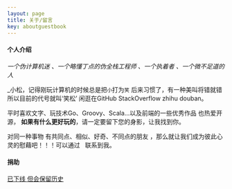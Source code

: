 ```yaml
---
layout: page
title: 关于/留言
key: aboutguestbook
---
```


#### 个人介绍 ####

*一个伪计算机迷 、一个略懂丁点的伪全栈工程师 、一个执着者 、一个微不足道的人*

 _小松，记得刚玩计算机的时候总是把`小`打为`笑` 后来习惯了，有一种美叫将错就错 所以目前的代号就叫‘笑松’ 闲逛在GitHub StackOverflow zhihu douban。

 平时喜欢文字、玩技术Go、Groovy、Scala...以及前端的一些优秀作品 也热爱开源，
 **如果有什么更好玩的**，请一定要留下您的身影，让我找到你。 

 对同一种事物 有共同点、相似、好奇、不同点的朋友 ，那么就让我们成为彼此心灵的慰藉吧！！！可以通过
	<a title="新浪微博" href="http://weibo.com/wbpeach" target="_blank"><i class="fa fa-weibo fa-lg" style="color:#16a095;"></i></a>
	<a title="github" href="https://github.com/cqweclick" target="_blank"><i class="fa fa-github fa-lg" style="color:#16a095;"></i></a>
	<a title="豆瓣" href="http://www.douban.com/people/hixs/"><i class="fa fa-twitter fa-lg" style="color:#16a095;"></i></a>
	<a title="给我写信吧" target="_blank" href="http://mail.qq.com/cgi-bin/qm_share?t=qm_mailme&email=eUBOSUFITEBNSTkICFcaFhQ" style="text-decoration:none;">&nbsp;<i class="fa fa-envelope-o fa-lg" style="color:#16a095;"></i></a>
联系到我。

#### 捐助 ####

<a href='javascript:var tmpgx=$("#about-gongxian-panel");if(tmpgx.css("display")=="none"){tmpgx.show()}else{tmpgx.hide()}'>已下线 但会保留历史</a>

<div id="about-gongxian-panel" style="display:none;"> 

如果你认为该站点的存在是具有意义的、也可以鼓励一下偶噢。 当然这完全是一句玩笑、玩笑懂么?

<style type="text/css">.jz-panel{width:100%}.jz-ul{list-style:none;margin:0px;}.jz-ul li{float:left;}.jz-ul li .imgpanel{margin:0;}.jz-ul li .imgpaneltitle{text-align: center;margin:0;}</style>
<div class="jz-panel"><ul class="jz-ul"><li><div class="imgpanel"><img src="{{site.staticUrl1}}/payres/alipay.png"/></div><div class="imgpaneltitle">支付宝</div><li>
	<li><div class="imgpanel"><img src="{{site.staticUrl1}}/payres/weixinpay.png"/></div><div class="imgpaneltitle">微信</div><li></ul><div style="clear:both;"></div>
</div>

 **捐赠列表**

| 名称           | 金额           | 时间  |
| ------------- |:-------------:| -----:|
| 阿里北方的夏天  | ￥10      |      2015/6/23     |

表示深深的感谢。
</div>

<!--定义留言填写板-->
<style type="text/css">.ds-sync{display:none !important;}</style>
<div class="ds-thread" data-order="desc" data-thread-key="{{ page.url }}" data-title="{{page.title}}" data-url="{{ site.production_url }}{{ page.url }}"></div>
<script type="text/javascript">
var duoshuoQuery = {short_name:"atpeach"};
	(function() {
		var ds = document.createElement('script');
		ds.type = 'text/javascript';ds.async = true;
		ds.src = (document.location.protocol == 'https:' ? 'https:' : 'http:') + '//static.duoshuo.com/embed.js';
		ds.charset = 'UTF-8';
		(document.getElementsByTagName('head')[0]
		 || document.getElementsByTagName('body')[0]).appendChild(ds);
	})();
	</script>
